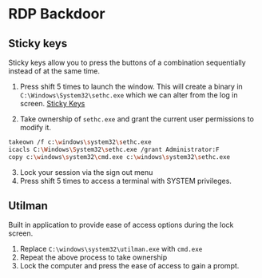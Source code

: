 # RDP Backdoor

## Sticky keys
Sticky keys allow you to press the buttons of a combination sequentially instead of at the same time. 

1. Press shift 5 times to launch the window. This will create a binary in `C:\Windows\System32\sethc.exe` which we can alter from the log in screen.
[Sticky Keys](Images/sticky-keys.png)

2. Take ownership of `sethc.exe` and grant the current user permissions to modify it.

```sh
takeown /f c:\windows\system32\sethc.exe
icacls C:\Windows\System32\sethc.exe /grant Administrator:F
copy c:\windows\system32\cmd.exe c:\windows\system32\sethc.exe
```

3. Lock your session via the sign out menu
4. Press shift 5 times to access a terminal with SYSTEM privileges.

## Utilman
Built in application to provide ease of access options during the lock screen.

1. Replace `C:\windows\system32\utilman.exe` with `cmd.exe`
2. Repeat the above process to take ownership
3. Lock the computer and press the ease of access to gain a prompt.
